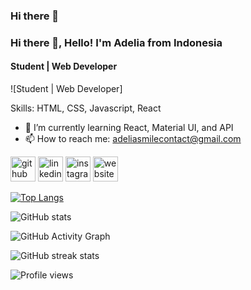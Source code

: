 ### Hi there 👋

### Hi there 👋, Hello! I'm Adelia from Indonesia
#### Student | Web Developer
![Student | Web Developer]


Skills: HTML, CSS, Javascript, React

- 🌱 I’m currently learning React, Material UI, and API 
- 📫 How to reach me: adeliasmilecontact@gmail.com 


[<img src='https://cdn.jsdelivr.net/npm/simple-icons@3.0.1/icons/github.svg' alt='github' height='40'>](https://github.com/https://github.com/itsadeliasembiring)  [<img src='https://cdn.jsdelivr.net/npm/simple-icons@3.0.1/icons/linkedin.svg' alt='linkedin' height='40'>](https://www.linkedin.com/in/https://www.linkedin.com/in/adelia-adel-38a96a211//)  [<img src='https://cdn.jsdelivr.net/npm/simple-icons@3.0.1/icons/instagram.svg' alt='instagram' height='40'>](https://www.instagram.com/https://www.instagram.com/adelialistic//)  [<img src='https://cdn.jsdelivr.net/npm/simple-icons@3.0.1/icons/icloud.svg' alt='website' height='40'>](https://itsadeliasembiring.github.io/project-mui-portfolio-adelia/)  

[![Top Langs](https://github-readme-stats.vercel.app/api/top-langs/?username=https://github.com/itsadeliasembiring)](https://github.com/anuraghazra/github-readme-stats)

![GitHub stats](https://github-readme-stats.vercel.app/api?username=https://github.com/itsadeliasembiring&show_icons=true)  

![GitHub Activity Graph](https://activity-graph.herokuapp.com/graph?username=https://github.com/itsadeliasembiring)  

![GitHub streak stats](https://github-readme-streak-stats.herokuapp.com/?user=https://github.com/itsadeliasembiring)  

![Profile views](https://gpvc.arturio.dev/https://github.com/itsadeliasembiring)  
